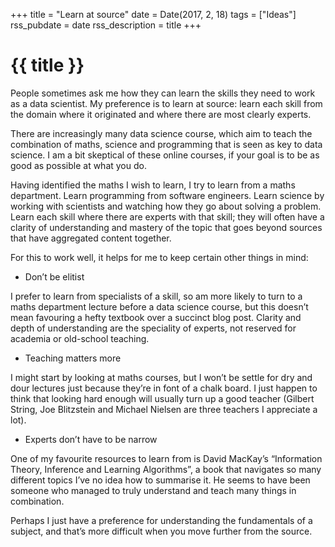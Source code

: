 +++
title = "Learn at source"
date = Date(2017, 2, 18)
tags = ["Ideas"]
rss_pubdate = date
rss_description = title
+++

# {{ title }}

People sometimes ask me how they can learn the skills they need to work as a data scientist. My preference is to learn at source: learn each skill from the domain where it originated and where there are most clearly experts.

There are increasingly many data science course, which aim to teach the combination of maths, science and programming that is seen as key to data science. I am a bit skeptical of these online courses, if your goal is to be as good as possible at what you do.

Having identified the maths I wish to learn, I try to learn from a maths department. Learn programming from software engineers. Learn science by working with scientists and watching how they go about solving a problem. Learn each skill where there are experts with that skill; they will often have a clarity of understanding and mastery of the topic that goes beyond sources that have aggregated content together.

For this to work well, it helps for me to keep certain other things in mind:

- Don’t be elitist

I prefer to learn from specialists of a skill, so am more likely to turn to a maths department lecture before a data science course, but this doesn’t mean favouring a hefty textbook over a succinct blog post. Clarity and depth of understanding are the speciality of experts, not reserved for academia or old-school teaching.

- Teaching matters more

I might start by looking at maths courses, but I won’t be settle for dry and dour lectures just because they’re in font of a chalk board. I just happen to think that looking hard enough will usually turn up a good teacher (Gilbert String, Joe Blitzstein and Michael Nielsen are three teachers I appreciate a lot).

- Experts don’t have to be narrow

One of my favourite resources to learn from is David MacKay’s “Information Theory, Inference and Learning Algorithms”, a book that navigates so many different topics I’ve no idea how to summarise it. He seems to have been someone who managed to truly understand and teach many things in combination.

Perhaps I just have a preference for understanding the fundamentals of a subject, and that’s more difficult when you move further from the source.
